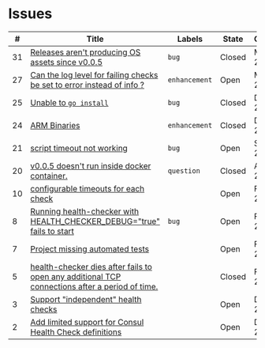 # Issues

\# | Title | Labels | State | Opened | Author
---|-------|--------|--------|--------|-------
31 | [Releases aren't producing OS assets since v0.0.5](https://github.com/terraform-modules-krish/health-checker/blob/master/.github/ISSUES/31.md) |  `bug`  | Closed | May 16, 2023 | AntWDev
27 | [Can the log level for failing checks be set to error instead of info ? ](https://github.com/terraform-modules-krish/health-checker/blob/master/.github/ISSUES/27.md) |  `enhancement`  | Open | May 10, 2022 | RoieRMeta
25 | [Unable to `go install`](https://github.com/terraform-modules-krish/health-checker/blob/master/.github/ISSUES/25.md) |  `bug`  | Closed | Dec 14, 2021 | 56KBs
24 | [ARM Binaries](https://github.com/terraform-modules-krish/health-checker/blob/master/.github/ISSUES/24.md) |  `enhancement`  | Closed | Dec 14, 2021 | 56KBs
21 | [script timeout not working](https://github.com/terraform-modules-krish/health-checker/blob/master/.github/ISSUES/21.md) |  `bug`  | Open | Sep 5, 2021 | jsalatiel
20 | [v0.0.5 doesn't run inside docker container.](https://github.com/terraform-modules-krish/health-checker/blob/master/.github/ISSUES/20.md) |  `question`  | Closed | Apr 2, 2021 | wesley-staples
10 | [configurable timeouts for each check](https://github.com/terraform-modules-krish/health-checker/blob/master/.github/ISSUES/10.md) |  | Open | Feb 28, 2018 | sarkis
8 | [Running health-checker with HEALTH_CHECKER_DEBUG="true" fails to start](https://github.com/terraform-modules-krish/health-checker/blob/master/.github/ISSUES/8.md) |  `bug`  | Open | Feb 25, 2018 | sarkis
7 | [Project missing automated tests](https://github.com/terraform-modules-krish/health-checker/blob/master/.github/ISSUES/7.md) |  | Open | Feb 25, 2018 | sarkis
5 | [health-checker dies after fails to open any additional TCP connections after a period of time.](https://github.com/terraform-modules-krish/health-checker/blob/master/.github/ISSUES/5.md) |  | Closed | Feb 5, 2018 | josh-padnick
3 | [Support "independent" health checks](https://github.com/terraform-modules-krish/health-checker/blob/master/.github/ISSUES/3.md) |  | Open | Dec 15, 2017 | josh-padnick
2 | [Add limited support for Consul Health Check definitions](https://github.com/terraform-modules-krish/health-checker/blob/master/.github/ISSUES/2.md) |  | Open | Dec 15, 2017 | josh-padnick

